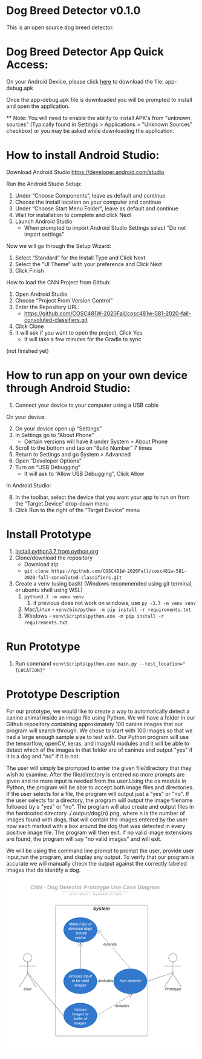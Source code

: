 # Dog Breed Detector v0.1.0
This is an open source dog breed detector.

# Dog Breed Detector App Quick Access: 

On your Android Device, please click [here](https://github.com/COSC481W-2020Fall/cosc481w-581-2020-fall-convoluted-classifiers/blob/App-Installation-Documentation/App%20APK/app-debug.apk) to download the file: app-debug.apk

Once the app-debug.apk file is downloaded you will be prompted to install and open the application.

** Note: You will need to enable the ability to install APK's from "unknown sources" (Typically found in Settings > Applications > "Unknown Sources" checkbox) or you may be asked while downloading the application.

# How to install Android Studio:

Download Android Studio
https://developer.android.com/studio

Run the Android Studio Setup:

1. Under “Choose Components”, leave as default and continue
2. Choose the install location on your computer and continue
3. Under “Choose Start Menu Folder”, leave as default and continue
4. Wait for installation to complete and click Next
5. Launch Android Studio
   - When prompted to import Android Studio Settings select “Do not import settings”

Now we will go through the Setup Wizard:

1. Select “Standard” for the Install Type and Click Next
2. Select the “UI Theme” with your preference and Click Next
3. Click Finish


How to load the CNN Project from Github:

1. Open Android Studio
2. Choose “Project From Version Control”
3. Enter the Repository URL:
   - https://github.com/COSC481W-2020Fall/cosc481w-581-2020-fall-convoluted-classifiers.git
4. Click Clone
5. It will ask if you want to open the project, Click Yes
   - It will take a few minutes for the Gradle to sync

(not finished yet)


# How to run app on your own device through Android Studio:

1. Connect your device to your computer using a USB cable

On your device:

2. On your device open up “Settings”
3. In Settings go to “About Phone”
   - Certain versions will have it under System > About Phone
4. Scroll to the bottom and tap on “Build Number” 7 times
5. Return to Settings and go System > Advanced
6. Open “Developer Options”
7. Turn on “USB Debugging”
   - It will ask to “Allow USB Debugging”, Click Allow

In Android Studio:

8. In the toolbar, select the device that you want your app to run on from the “Target Device” drop-down menu
9. Click Run to the right of the “Target Device” menu
   


# Install Prototype
1. [Install python3.7 from python.org](https://www.python.org/downloads/)
2. Clone/download the repository
   - Download zip
   - `git clone https://github.com/COSC481W-2020Fall/cosc481w-581-2020-fall-convoluted-classifiers.git`
3. Create a venv (using bash) (Windows recommended using git terminal, or ubuntu shell using WSL)
    1. `python3.7 -m venv venv`
       1. if previous does not work on windows, use `py -3.7 -m venv venv`
    2. Mac/Linux - `venv/bin/python -m pip install -r requirements.txt`
    3. Windows   - `venv\Scripts\python.exe -m pip install -r requirements.txt`

# Run Prototype
1. Run command `venv\Scripts\python.exe main.py --test_location="[LOCATION]"`

# Prototype Description

For our prototype, we would like to create a way to automatically detect a canine animal inside an image file using Python. We will have a folder in our Github repository containing approximately 100 canine images that our program will search through. We chose to start with 100 images so that we had a large enough sample size to test with. Our Python program will use the tensorflow, openCV, keras, and imageAI modules and it will be able to detect which of the images in that folder are of canines and output "yes" if it is a dog and "no" if it is not. 

The user will simply be prompted to enter the given file/directory that they wish to examine. After the file/directory is entered no more prompts are given and no more input is needed from the user.Using the os module in Python, the program will be able to accept both image files and directories. If the user selects for a file, the program will output just a "yes" or "no". If the user selects for a directory, the program will output the image filename followed by a "yes" or "no". The program will also create and output files in the hardcoded directory ./.output/dog{n}.png, where n is the number of images found with dogs, that will contain the images entered by the user now each marked with a box around the dog that was detected in every positive image file. The program will then exit. If no valid image extensions are found, the program will say "no valid images" and will exit.

We will be using the command line prompt to prompt the user, provide user input,run the program, and display any output. To verify that our program is accurate we will manually check the output against the correctly labeled images that do identify a dog. 

![Prototype use case diagram](useCaseDiagram.png)
